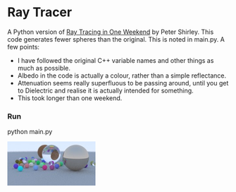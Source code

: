 # Ray Tracer
A Python version of [Ray Tracing in One Weekend](https://github.com/RayTracing/raytracing.github.io) by Peter Shirley.
This code generates fewer spheres than the original.  This is noted in main.py.
A few points:
* I have followed the original C++ variable names and other things as much as possible.
* Albedo in the code is actually a colour, rather than a simple reflectance.
* Attenuation seems really superfluous to be passing around, until you get to Dielectric and realise it is actually intended for something.
* This took longer than one weekend.

### Run
python main.py

![Final Ray Traced Image](https://github.com/harpninja/ray/blob/master/out.jpg)

